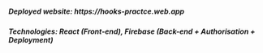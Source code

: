 <h5>Deployed website: https://hooks-practce.web.app</h5>

<h5>Technologies: React (Front-end), Firebase (Back-end + Authorisation + Deployment)</h5>